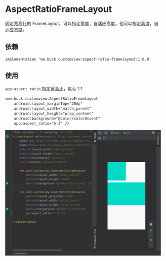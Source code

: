 # AspectRatioFrameLayout

固定宽高比的 FrameLayout，可以指定宽度，自适应高度，也可以指定高度，自适应宽度。

## 依赖

```
implementation 'me.buck.customview:aspect-ratio-framelayout:1.0.0'
```

## 使用

`app:aspect_ratio` 指定宽高比，默认 1:1

```
<me.buck.customview.AspectRatioFrameLayout
    android:layout_marginTop="20dp"
    android:layout_width="match_parent"
    android:layout_height="wrap_content"
    android:background="@color/colorAccent"
    app:aspect_ratio="5:3" />

```

![image](/art/art.png)